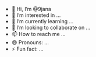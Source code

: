 - 👋 Hi, I’m @9jana
- 👀 I’m interested in ...
- 🌱 I’m currently learning ...
- 💞️ I’m looking to collaborate on ...
- 📫 How to reach me ...
- 😄 Pronouns: ...
- ⚡ Fun fact: ...

<!---
9jana/9jana is a ✨ special ✨ repository because its `README.md` (this file) appears on your GitHub profile.
You can click the Preview link to take a look at your changes.
--->
